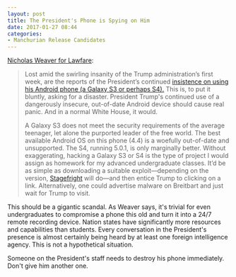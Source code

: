 ```yaml
---
layout: post
title: The President's Phone is Spying on Him
date: 2017-01-27 08:44
categories: 
- Manchurian Release Candidates
---
```


[Nicholas Weaver for Lawfare](https://www.lawfareblog.com/president-trumps-insecure-android):

> Lost amid the swirling insanity of the Trump administration’s first week, are the reports of the President’s continued [insistence on using his Android phone (a Galaxy S3 or perhaps S4).](https://www.wired.com/2017/01/trump-android-phone-security-threat/) This is, to put it bluntly, asking for a disaster. President Trump's continued use of a dangerously insecure, out-of-date Android device should cause real panic. And in a normal White House, it would.
> 
> A Galaxy S3 does not meet the security requirements of the average teenager, let alone the purported leader of the free world. The best available Android OS on this phone (4.4) is a woefully out-of-date and unsupported. The S4, running 5.0.1, is only marginally better. Without exaggerating, hacking a Galaxy S3 or S4 is the type of project I would assign as homework for my advanced undergraduate classes. It’d be as simple as downloading a suitable exploit—depending on the version, [Stagefright](https://www.engadget.com/2016/03/19/reliable-stagefright-android-exploit/) will do—and then entice Trump to clicking on a link. Alternatively, one could advertise malware on Breitbart and just wait for Trump to visit.

This should be a gigantic scandal. As Weaver says, it's trivial for even undergraduates to compromise a phone this old and turn it into a 24/7 remote recording device. Nation states have significantly more resources and capabilities than students. Every conversation in the President's presence is almost certainly being heard by at least one foreign intelligence agency. This is not a hypothetical situation. 

Someone on the President's staff needs to destroy his phone immediately. Don't give him another one.

